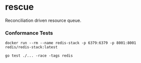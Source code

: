 # rescue

Reconciliation driven resource queue.



### Conformance Tests

```
docker run --rm --name redis-stack -p 6379:6379 -p 8001:8001 redis/redis-stack:latest
```

```
go test ./... -race -tags redis
```
